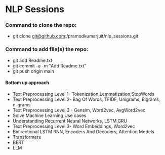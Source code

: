 # NLP Sessions

### Command to clone the repo: 
- git clone git@github.com:/pramodkumarjuit/nlp_sessions.git

### Command to add file(s) the repo: 
- git add Readme.txt
- git commit -a -m "Add Readme.txt"
- git push origin main


#### Bottom up approach
- Text Preprocessing Level 1- Tokenization,Lemmatization,StopWords
- Text Preprocessing Level 2- Bag Of  Words, TFIDF, Unigrams, Bigrams, n-grams
- Text Preprocessing Level 3 - Gensim, Word2vec, AvgWord2vec
- Solve Machine Learning Use cases
- Understanding Recurrent Neural Networks, LSTM,GRU
- Text Preprocessing Level 3- Word Embeddings, Word2vec
- Bidirectional LSTM RNN, Encoders And Decoders, Attention Models
- Transformers 
- BERT
- LLM

